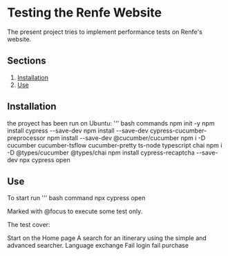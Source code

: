 # Testing the Renfe Website

The present project tries to implement performance tests on Renfe's website.

## Sections
1. [Installation](#Installation)
2. [Use](#Use)






## Installation 
the proyect has been run on Ubuntu:
''' bash commands 
npm init -y
npm install cypress --save-dev
npm install --save-dev cypress-cucumber-preprocessor
npm install --save-dev @cucumber/cucumber
npm i -D cucumber cucumber-tsflow cucumber-pretty ts-node typescript chai
npm i -D @types/cucumber @types/chai
npm install cypress-recaptcha --save-dev
npx cypress open


## Use
To start run
''' bash command
npx cypress open


Marked with @focus to execute some test only.

The test cover:

Start on the Home page
A search for an itinerary using the simple and advanced searcher.
Language exchange
Fail login
fail purchase
